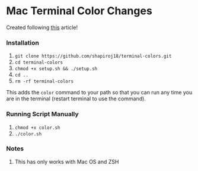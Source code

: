 # Mac Terminal Color Changes

Created following [this](https://scriptingosx.com/2019/12/random-terminal-background-colors/) article!

### Installation

1. `git clone https://github.com/shapiroj18/terminal-colors.git`
2. `cd terminal-colors`
3. `chmod +x setup.sh && ./setup.sh`
4. `cd ..`
5. `rm -rf terminal-colors`

This adds the `color` command to your path so that you can run any time you are in the terminal (restart terminal to use the command).

### Running Script Manually
1. `chmod +x color.sh`
2. `./color.sh`

### Notes
1. This has only works with Mac OS and ZSH